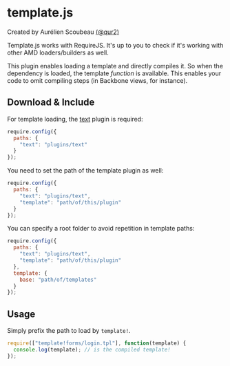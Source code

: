 template.js
===========
  
Created by Aurélien Scoubeau [(@qur2)](http://qur2.eu/)

Template.js works with RequireJS. It's up to you to check if it's working with
other AMD loaders/builders as well.

This plugin enables loading a template and directly compiles it. So when the
dependency is loaded, the template *function* is available.
This enables your code to omit compiling steps (in Backbone views, for
instance).


## Download & Include ##

For template loading, the [text](http://requirejs.org/docs/api.html#text)
plugin is required:

``` javascript
require.config({
  paths: {
    "text": "plugins/text"
  }
});
```

You need to set the path of the template plugin as well:

``` javascript
require.config({
  paths: {
    "text": "plugins/text",
    "template": "path/of/this/plugin"
  }
});
```

You can specify a root folder to avoid repetition in template paths:

``` javascript
require.config({
  paths: {
    "text": "plugins/text",
    "template": "path/of/this/plugin"
  },
  template: {
    base: "path/of/templates"
  }
});
```


## Usage ##

Simply prefix the path to load by `template!`.

``` javascript
require(["template!forms/login.tpl"], function(template) {
  console.log(template); // is the compiled template!
});
```
